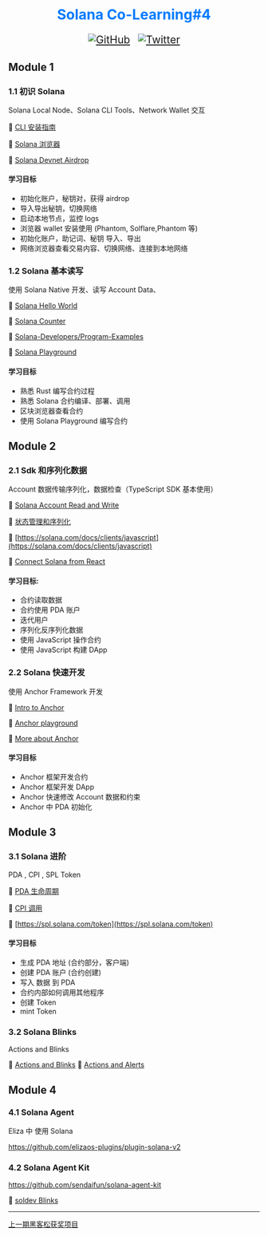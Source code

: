 <div align="center">
  <h1 style="color: #007bff;">Solana Co-Learning#4</h1>  
  <p style="font-size: 1.5em;">
    <a href="https://github.com/CreatorsDAO"><img src="https://badgen.net/badge/icon/github?icon=github&label" alt="GitHub" style="margin-right: 10px;" /></a>
    <a href="https://twitter.com/Labs706"><img src="https://badgen.net/badge/icon/twitter?icon=twitter&label" alt="Twitter" /></a>
  </p>
</div>

## Module 1

### 1.1 初识 Solana

Solana Local Node、Solana CLI Tools、Network Wallet 交互

🔗 [CLI 安装指南](https://solana.com/zh/developers/guides/getstarted/setup-local-development)

🔗 [Solana 浏览器](https://solscan.io/?cluster=devnet)

🔗 [Solana Devnet Airdrop](https://github.com/solanafuns/solana-ts-tpl/blob/main/.github/workflows/airdrop.yml)

#### 学习目标

- 初始化账户，秘钥对，获得 airdrop
- 导入导出秘钥，切换网络
- 启动本地节点，监控 logs
- 浏览器 wallet 安装使用 (Phantom, Solflare,Phantom 等)
- 初始化账户，助记词、秘钥 导入、导出
- 网络浏览器查看交易内容、切换网络、连接到本地网络

### 1.2 Solana 基本读写

使用 Solana Native 开发、读写 Account Data、

🔗 [Solana Hello World](https://solana.com/zh/developers/guides/getstarted/local-rust-hello-world)

🔗 [Solana Counter ](https://github.com/solana-developers/program-examples/blob/main/basics/counter/native/program/src/lib.rs)

🔗 [Solana-Developers/Program-Examples](https://github.com/solana-developers/program-examples/tree/main/basics)

🔗 [Solana Playground](https://beta.solpg.io/)

#### 学习目标

- 熟悉 Rust 编写合约过程
- 熟悉 Solana 合约编译、部署、调用
- 区块浏览器查看合约
- 使用 Solana Playground 编写合约

## Module 2

### 2.1 Sdk 和序列化数据

Account 数据传输序列化，数据检查（TypeScript SDK 基本使用）

🔗 [Solana Account Read and Write](https://creatorsdao.github.io/solana-co-learn/Solana-Co-Learn/module3/native-solana-development/build-a-movie-review-program/)

🔗 [状态管理和序列化](https://creatorsdao.github.io/solana-co-learn/Solana-Co-Learn/module3/native-solana-development/state-management/)

🔗 [https://solana.com/docs/clients/javascript](https://solana.com/docs/clients/javascript)

🔗 [Connect Solana from React](https://github.com/anza-xyz/wallet-adapter/blob/master/APP.md)

#### 学习目标:

- 合约读取数据
- 合约使用 PDA 账户
- 迭代用户
- 序列化反序列化数据
- 使用 JavaScript 操作合约
- 使用 JavaScript 构建 DApp

### 2.2 Solana 快速开发

使用 Anchor Framework 开发

🔗 [Intro to Anchor](https://solana.com/developers/guides/getstarted/intro-to-anchor)

🔗 [Anchor playground ](https://www.anchor-lang.com/docs/solana-playground)

🔗 [More about Anchor](https://www.anchor-lang.com/docs/account-constraints)

#### 学习目标

- Anchor 框架开发合约
- Anchor 框架开发 DApp
- Anchor 快速修改 Account 数据和约束
- Anchor 中 PDA 初始化

## Module 3

### 3.1 Solana 进阶

PDA , CPI , SPL Token

🔗 [PDA 生命周期](https://solanacookbook.com/zh/core-concepts/pdas.html#%E7%BB%BC%E8%BF%B0)

🔗 [CPI 调用](https://solana.com/docs/core/cpi)

🔗 [https://spl.solana.com/token](https://spl.solana.com/token)

#### 学习目标

- 生成 PDA 地址 (合约部分，客户端)
- 创建 PDA 账户 (合约创建)
- 写入 数据 到 PDA
- 合约内部如何调用其他程序
- 创建 Token
- mint Token

### 3.2 Solana Blinks

Actions and Blinks

🔗 [Actions and Blinks](https://solana.com/docs/advanced/actions)
🔗 [Actions and Alerts](https://docs.dialect.to/documentation/alerts/alerts-quick-start)

## Module 4

### 4.1 Solana Agent

Eliza 中 使用 Solana

https://github.com/elizaos-plugins/plugin-solana-v2

### 4.2 Solana Agent Kit

https://github.com/sendaifun/solana-agent-kit

🔗 [soldev Blinks](https://soldev.cn/wiki/blinks)


---

[上一期黑客松获奖项目](https://blog.colosseum.org/announcing-the-winners-of-the-solana-renaissance-hackathon/)
